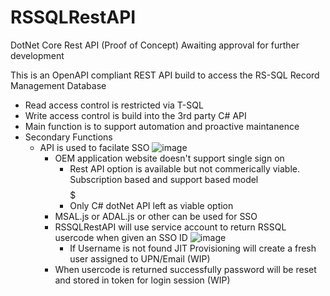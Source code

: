 # RSSQLRestAPI
DotNet Core Rest API (Proof of Concept) Awaiting approval for further development

This is an OpenAPI compliant REST API build to access the RS-SQL Record Management Database

- Read access control is restricted via T-SQL
- Write access control is build into the 3rd party C# API
- Main function is to support automation and proactive maintanence
- Secondary Functions
  - API is used to facilate SSO
![image](https://user-images.githubusercontent.com/55390802/120648998-9d318d00-c4bf-11eb-9fe3-e64d9edd86dc.png)
    - OEM application website doesn't support single sign on
      - Rest API option is available but not commerically viable. Subscription based and support based model $$$$$
      - Only C# dotNet API left as viable option
    - MSAL.js or ADAL.js or other can be used for SSO 
    - RSSQLRestAPI will use service account to return RSSQL usercode when given an SSO ID
    ![image](https://user-images.githubusercontent.com/55390802/120650453-285f5280-c4c1-11eb-9e79-be5756f8a822.png)
      - If Username is not found JIT Provisioning will create a fresh user assigned to UPN/Email (WIP)
    - When usercode is returned successfully password will be reset and stored in token for login session (WIP) 
